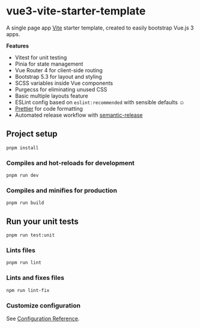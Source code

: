 # vue3-vite-starter-template

A single page app [Vite](https://vitejs.dev) starter template, created to easily bootstrap Vue.js 3 apps.

**Features**

- Vitest for unit testing
- Pinia for state management
- Vue Router 4 for client-side routing
- Bootstrap 5.3 for layout and styling
- SCSS variables inside Vue components
- Purgecss for eliminating unused CSS
- Basic multiple layouts feature
- ESLint config based on `eslint:recommended` with sensible defaults :relaxed:
- [Prettier](https://prettier.io/) for code formatting
- Automated release workflow with [semantic-release](https://github.com/semantic-release/semantic-release)

## Project setup

```
pnpm install
```

### Compiles and hot-reloads for development

```
pnpm run dev
```

### Compiles and minifies for production

```
pnpm run build
```

## Run your unit tests

```
pnpm run test:unit
```

### Lints files

```
pnpm run lint
```

### Lints and fixes files

```
npm run lint-fix
```

### Customize configuration

See [Configuration Reference](https://vitejs.dev/guide/).
